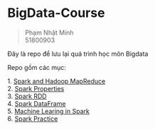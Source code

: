 
# BigData-Course
> Phạm Nhật Minh <br>
> 51800903
<p>Đây là repo để lưu lại quá trình học môn Bigdata </p>
<p>Repo gồm các mục:</p>
1. <a href="https://github.com/MinhPhamNhat/BigData-Course/tree/main/Spark%20and%20Hadoop%20MapReduce">Spark and Hadoop MapReduce</a><br>
2. <a href="https://github.com/MinhPhamNhat/BigData-Course/tree/main/Spark%20Properties">Spark Properties</a><br>
3. <a href="https://github.com/MinhPhamNhat/BigData-Course/tree/main/Spark%20RDD">Spark RDD</a><br>
4. <a href="https://github.com/MinhPhamNhat/BigData-Course/tree/main/Spark%20DataFrame">Spark DataFrame</a><br>
5. <a href="https://github.com/MinhPhamNhat/BigData-Course/tree/main/Machine%20Learning%20in%20Spark">Machine Learing in Spark</a><br>
6. <a href="https://github.com/MinhPhamNhat/BigData-Course/tree/main/Spark%20Practice">Spark Practice</a><br>
